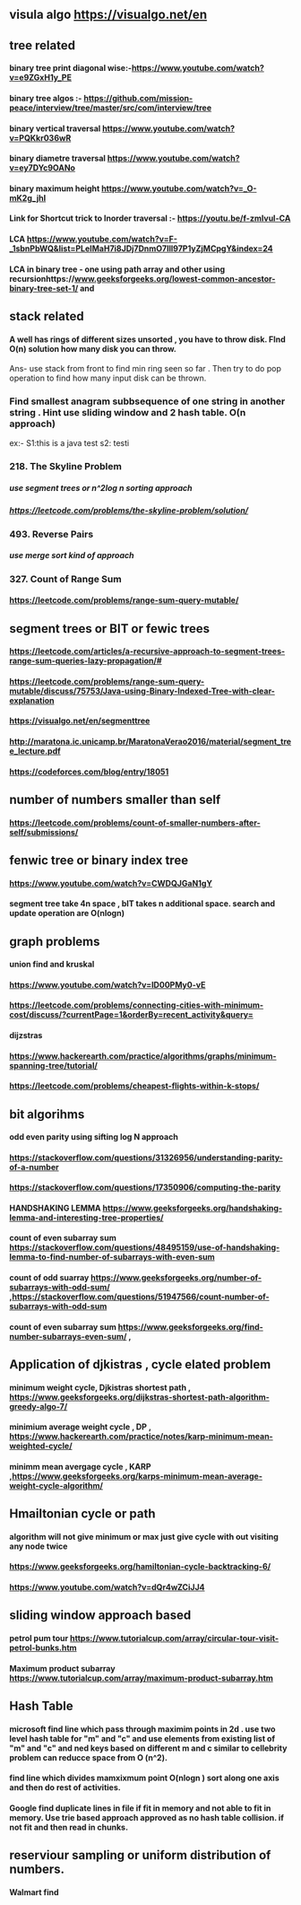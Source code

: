 ## visula algo https://visualgo.net/en

## tree related 
#### binary tree print diagonal wise:-https://www.youtube.com/watch?v=e9ZGxH1y_PE
#### binary tree algos :- https://github.com/mission-peace/interview/tree/master/src/com/interview/tree
#### binary vertical traversal https://www.youtube.com/watch?v=PQKkr036wR
#### binary diametre traversal https://www.youtube.com/watch?v=ey7DYc9OANo
#### binary maximum height https://www.youtube.com/watch?v=_O-mK2g_jhI
#### Link for Shortcut trick to Inorder traversal :-  https://youtu.be/f-zmIvul-CA
#### LCA https://www.youtube.com/watch?v=F-_1sbnPbWQ&list=PLeIMaH7i8JDj7DnmO7lll97P1yZjMCpgY&index=24
#### LCA in binary tree - one using path array and other using recursionhttps://www.geeksforgeeks.org/lowest-common-ancestor-binary-tree-set-1/   and 



## stack related
#### A well has rings of different sizes unsorted , you have to throw disk. FInd O(n) solution how many disk you can throw.
 Ans- use stack from front to find min ring seen so far . Then try to do pop operation to find how many input disk can be thrown.
### Find smallest anagram subbsequence of one string in another string . Hint use sliding window and 2 hash table. O(n approach)
ex:- S1:this  is a java test  s2: testi

### 218. The Skyline Problem
##### use segment trees or n^2log n sorting approach
##### https://leetcode.com/problems/the-skyline-problem/solution/

### 493. Reverse Pairs
##### use merge sort kind of approach

### 327. Count of Range Sum
#### https://leetcode.com/problems/range-sum-query-mutable/


## segment trees or BIT or fewic trees 
#### https://leetcode.com/articles/a-recursive-approach-to-segment-trees-range-sum-queries-lazy-propagation/#

#### https://leetcode.com/problems/range-sum-query-mutable/discuss/75753/Java-using-Binary-Indexed-Tree-with-clear-explanation
#### https://visualgo.net/en/segmenttree
#### http://maratona.ic.unicamp.br/MaratonaVerao2016/material/segment_tree_lecture.pdf
#### https://codeforces.com/blog/entry/18051


## number of numbers smaller than self
####  https://leetcode.com/problems/count-of-smaller-numbers-after-self/submissions/

## fenwic tree or binary index tree
#### https://www.youtube.com/watch?v=CWDQJGaN1gY
#### segment tree take 4n space , bIT takes n additional space. search and update operation are O(nlogn)

## graph problems
#### union find and kruskal
#### https://www.youtube.com/watch?v=ID00PMy0-vE
#### https://leetcode.com/problems/connecting-cities-with-minimum-cost/discuss/?currentPage=1&orderBy=recent_activity&query=
#### dijzstras
#### https://www.hackerearth.com/practice/algorithms/graphs/minimum-spanning-tree/tutorial/
#### https://leetcode.com/problems/cheapest-flights-within-k-stops/
 

## bit algorihms
#### odd even parity    using  sifting log N approach
#### 
#### https://stackoverflow.com/questions/31326956/understanding-parity-of-a-number
#### https://stackoverflow.com/questions/17350906/computing-the-parity
#### HANDSHAKING LEMMA  https://www.geeksforgeeks.org/handshaking-lemma-and-interesting-tree-properties/
#### count of even subarray sum  https://stackoverflow.com/questions/48495159/use-of-handshaking-lemma-to-find-number-of-subarrays-with-even-sum
#### count of odd suarray https://www.geeksforgeeks.org/number-of-subarrays-with-odd-sum/  ,https://stackoverflow.com/questions/51947566/count-number-of-subarrays-with-odd-sum
#### count of even subarray sum https://www.geeksforgeeks.org/find-number-subarrays-even-sum/  , 

## Application of djkistras  , cycle elated problem
#### minimum weight cycle, Djkistras shortest path , https://www.geeksforgeeks.org/dijkstras-shortest-path-algorithm-greedy-algo-7/
#### minimium average weight cycle , DP ,  https://www.hackerearth.com/practice/notes/karp-minimum-mean-weighted-cycle/
#### minimm mean avergage cycle , KARP ,https://www.geeksforgeeks.org/karps-minimum-mean-average-weight-cycle-algorithm/

## Hmailtonian cycle or path 
#### algorithm will not give minimum or max just give cycle with out visiting any node twice
#### https://www.geeksforgeeks.org/hamiltonian-cycle-backtracking-6/
#### https://www.youtube.com/watch?v=dQr4wZCiJJ4


## sliding window approach based
#### petrol pum tour  https://www.tutorialcup.com/array/circular-tour-visit-petrol-bunks.htm
#### Maximum product subarray  https://www.tutorialcup.com/array/maximum-product-subarray.htm
 

## Hash Table 
#### microsoft find line which pass through maximim points in 2d . use two level hash table for "m" and "c"  and use elements from existing list of  "m"  and  "c"   and ned keys based on different m and c similar to cellebrity problem can reducce space from O (n^2).
#### find line which divides mamxixmum point O(nlogn ) sort along one axis and then do rest of activities.
#### Google find duplicate lines in file if fit in memory and not able to fit in memory. Use trie based approach approved as no hash table collision. if not fit and then read in chunks.

## reserviour sampling or uniform distribution of numbers.
#### Walmart find 





